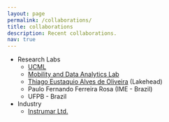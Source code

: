 ```yaml
---
layout: page
permalink: /collaborations/
title: collaborations
description: Recent collaborations.
nav: true
---
```

* Research Labs
  * <a href="https://sites.google.com/view/ucmi/home" target="_blank">UCML</a>
  * <a href="http://www.cs.mun.ca/~asoaresjunio/" target="_blank">Mobility and Data Analytics Lab</a>
  * <a href="https://www.lakeheadu.ca/users/A/talvesd" target="_blank"> Thiago Eustaquio Alves de Oliveira</a> (Lakehead)
  * Paulo Fernando Ferreira Rosa (IME - Brazil)
  * UFPB - Brazil
* Industry
  * <a href="https://www.instrumar.com/" target="_blank">Instrumar Ltd.</a>
